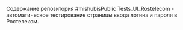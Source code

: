Содержание репозитория #mishubisPublic
Tests_UI_Rostelecom - автоматическое тестирование страницы ввода логина и пароля в Ростелеком.
